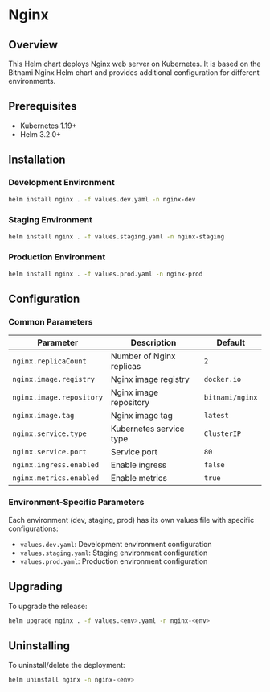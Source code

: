 # Nginx

## Overview

This Helm chart deploys Nginx web server on Kubernetes. It is based on the Bitnami Nginx Helm chart and provides additional configuration for different environments.

## Prerequisites

- Kubernetes 1.19+
- Helm 3.2.0+

## Installation

### Development Environment

```bash
helm install nginx . -f values.dev.yaml -n nginx-dev
```

### Staging Environment

```bash
helm install nginx . -f values.staging.yaml -n nginx-staging
```

### Production Environment

```bash
helm install nginx . -f values.prod.yaml -n nginx-prod
```

## Configuration

### Common Parameters

| Parameter | Description | Default |
|-----------|-------------|---------|
| `nginx.replicaCount` | Number of Nginx replicas | `2` |
| `nginx.image.registry` | Nginx image registry | `docker.io` |
| `nginx.image.repository` | Nginx image repository | `bitnami/nginx` |
| `nginx.image.tag` | Nginx image tag | `latest` |
| `nginx.service.type` | Kubernetes service type | `ClusterIP` |
| `nginx.service.port` | Service port | `80` |
| `nginx.ingress.enabled` | Enable ingress | `false` |
| `nginx.metrics.enabled` | Enable metrics | `true` |

### Environment-Specific Parameters

Each environment (dev, staging, prod) has its own values file with specific configurations:

- `values.dev.yaml`: Development environment configuration
- `values.staging.yaml`: Staging environment configuration
- `values.prod.yaml`: Production environment configuration

## Upgrading

To upgrade the release:

```bash
helm upgrade nginx . -f values.<env>.yaml -n nginx-<env>
```

## Uninstalling

To uninstall/delete the deployment:

```bash
helm uninstall nginx -n nginx-<env>
```
